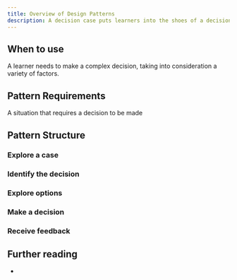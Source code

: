 ```yaml
---
title: Overview of Design Patterns
description: A decision case puts learners into the shoes of a decision-maker during a critical moment of decision to teach both subject matter and critical thinking.
---
```


## When to use

A learner needs to make a complex decision, taking into consideration a variety of factors.

## Pattern Requirements

A situation that requires a decision to be made

## Pattern Structure

### Explore a case

### Identify the decision

### Explore options

### Make a decision

### Receive feedback

## Further reading

- 